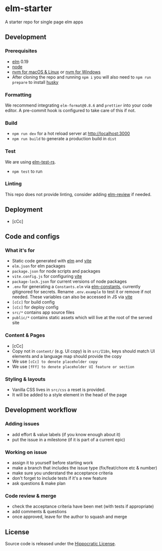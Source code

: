 # elm-starter

A starter repo for single page elm apps

## Development

### Prerequisites

- [elm](http://elm-lang.org/) 0.19
- [node](https://nodejs.org/)
- [nvm for macOS & Linux](https://github.com/nvm-sh/nvm) or [nvm for Windows](https://github.com/coreybutler/nvm-windows)
- After cloning the repo and running `npm i` you will also need to `npm run prepare` to install [husky](https://blog.typicode.com/husky-git-hooks-autoinstall/)

### Formatting

We recommend integrating `elm-format@0.8.6` and `prettier` into your code editor. A pre-commit hook is configured to take care of this if not.

### Build

- `npm run dev` for a hot reload server at [http://localhost:3000](http://localhost:3000)
- `npm run build` to generate a production build in `dist`

### Test

We are using [elm-test-rs](https://github.com/mpizenberg/elm-test-rs).

- `npm test` to run

### Linting

This repo does not provide linting, consider adding [elm-review](https://github.com/jfmengels/elm-review) if needed.

## Deployment

- [cCc]

## Code and configs

### What it's for

- Static code generated with [elm](https://elm-lang.org/docs) and [vite](https://vitejs.dev/guide/)
- `elm.json` for elm packages
- `package.json` for node scripts and packages
- `vite.config.js` for configuring [vite](https://vitejs.dev/config/)
- `package-lock.json` for current versions of node packages
- `.env` for generating a `Constants.elm` via [elm-constants](https://github.com/jaredramirez/elm-constants), currently gitignored for secrets. Rename `.env.example` to test it or remove if not needed. These variables can also be accessed in JS via [vite](https://vitejs.dev/guide/env-and-mode.html#env-variables-and-modes)
- `[cCc]` for build config
- `[cCc]` for deploy config
- `src/*` contains app source files
- `public/*` contains static assets which will live at the root of the served site

### Content & Pages

- [cCc]
- Copy not in `content/` (e.g. UI copy) is in `src/I18n`, keys should match UI elements and a language map should provide the copy
- We use `[cCc] to denote placeholder copy`
- We use `[fFf] to denote placeholder UI feature or section`

### Styling & layouts

- Vanilla CSS lives in `src/css` a reset is provided.
- It will be added to a style element in the head of the page

## Development workflow

### Adding issues

- add effort & value labels (if you know enough about it)
- put the issue in a milestone (if it is part of a current epic)

### Working on issue

- assign it to yourself before starting work
- make a branch that includes the issue type (fix/feat/chore etc & number)
- make sure you understand the acceptance criteria
- don't forget to include tests if it's a new feature
- ask questions & make plan

### Code review & merge

- check the acceptance criteria have been met (with tests if appropriate)
- add comments & questions
- once approved, leave for the author to squash and merge

## License

Source code is released under the [Hippocratic License](https://firstdonoharm.dev/version/3/0/license/).
